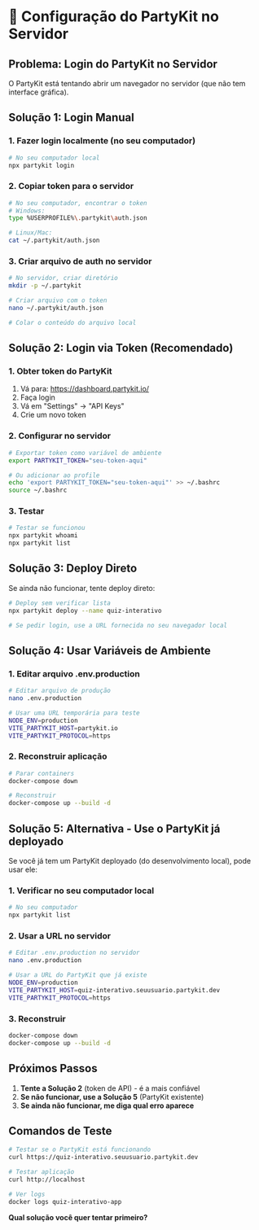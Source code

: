 # 🎈 Configuração do PartyKit no Servidor

## Problema: Login do PartyKit no Servidor

O PartyKit está tentando abrir um navegador no servidor (que não tem interface gráfica).

## Solução 1: Login Manual

### 1. Fazer login localmente (no seu computador)

```bash
# No seu computador local
npx partykit login
```

### 2. Copiar token para o servidor

```bash
# No seu computador, encontrar o token
# Windows:
type %USERPROFILE%\.partykit\auth.json

# Linux/Mac:
cat ~/.partykit/auth.json
```

### 3. Criar arquivo de auth no servidor

```bash
# No servidor, criar diretório
mkdir -p ~/.partykit

# Criar arquivo com o token
nano ~/.partykit/auth.json

# Colar o conteúdo do arquivo local
```

## Solução 2: Login via Token (Recomendado)

### 1. Obter token do PartyKit

1. Vá para: https://dashboard.partykit.io/
2. Faça login
3. Vá em "Settings" → "API Keys"
4. Crie um novo token

### 2. Configurar no servidor

```bash
# Exportar token como variável de ambiente
export PARTYKIT_TOKEN="seu-token-aqui"

# Ou adicionar ao profile
echo 'export PARTYKIT_TOKEN="seu-token-aqui"' >> ~/.bashrc
source ~/.bashrc
```

### 3. Testar

```bash
# Testar se funcionou
npx partykit whoami
npx partykit list
```

## Solução 3: Deploy Direto

Se ainda não funcionar, tente deploy direto:

```bash
# Deploy sem verificar lista
npx partykit deploy --name quiz-interativo

# Se pedir login, use a URL fornecida no seu navegador local
```

## Solução 4: Usar Variáveis de Ambiente

### 1. Editar arquivo .env.production

```bash
# Editar arquivo de produção
nano .env.production

# Usar uma URL temporária para teste
NODE_ENV=production
VITE_PARTYKIT_HOST=partykit.io
VITE_PARTYKIT_PROTOCOL=https
```

### 2. Reconstruir aplicação

```bash
# Parar containers
docker-compose down

# Reconstruir
docker-compose up --build -d
```

## Solução 5: Alternativa - Use o PartyKit já deployado

Se você já tem um PartyKit deployado (do desenvolvimento local), pode usar ele:

### 1. Verificar no seu computador local

```bash
# No seu computador
npx partykit list
```

### 2. Usar a URL no servidor

```bash
# Editar .env.production no servidor
nano .env.production

# Usar a URL do PartyKit que já existe
NODE_ENV=production
VITE_PARTYKIT_HOST=quiz-interativo.seuusuario.partykit.dev
VITE_PARTYKIT_PROTOCOL=https
```

### 3. Reconstruir

```bash
docker-compose down
docker-compose up --build -d
```

## Próximos Passos

1. **Tente a Solução 2** (token de API) - é a mais confiável
2. **Se não funcionar, use a Solução 5** (PartyKit existente)
3. **Se ainda não funcionar, me diga qual erro aparece**

## Comandos de Teste

```bash
# Testar se o PartyKit está funcionando
curl https://quiz-interativo.seuusuario.partykit.dev

# Testar aplicação
curl http://localhost

# Ver logs
docker logs quiz-interativo-app
```

**Qual solução você quer tentar primeiro?**
